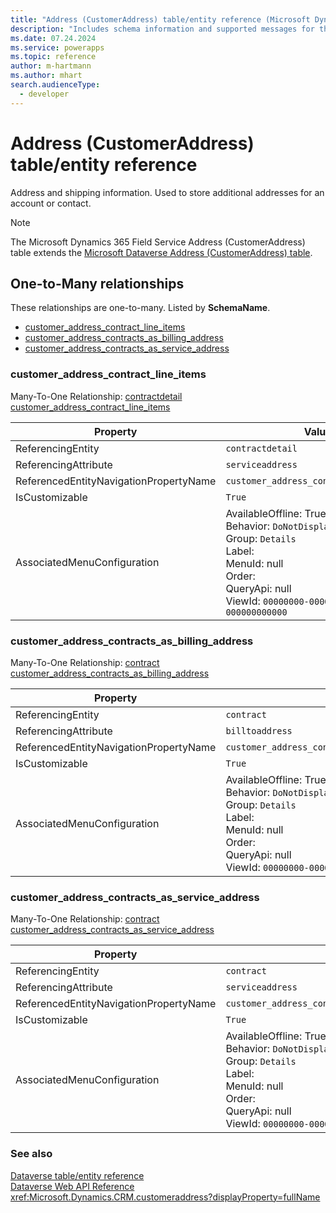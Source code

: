 ```yaml
---
title: "Address (CustomerAddress) table/entity reference (Microsoft Dynamics 365 Field Service)"
description: "Includes schema information and supported messages for the Address (CustomerAddress) table/entity with Microsoft Dynamics 365 Field Service."
ms.date: 07.24.2024
ms.service: powerapps
ms.topic: reference
author: m-hartmann
ms.author: mhart
search.audienceType: 
  - developer
---
```


# Address (CustomerAddress) table/entity reference

Address and shipping information. Used to store additional addresses for an account or contact.

> [!NOTE]
> The Microsoft Dynamics 365 Field Service Address (CustomerAddress) table extends the [Microsoft Dataverse Address (CustomerAddress) table](/power-apps/developer/data-platform/reference/entities/customeraddress).




## One-to-Many relationships

These relationships are one-to-many. Listed by **SchemaName**.

- [customer_address_contract_line_items](#BKMK_customer_address_contract_line_items)
- [customer_address_contracts_as_billing_address](#BKMK_customer_address_contracts_as_billing_address)
- [customer_address_contracts_as_service_address](#BKMK_customer_address_contracts_as_service_address)

### <a name="BKMK_customer_address_contract_line_items"></a> customer_address_contract_line_items

Many-To-One Relationship: [contractdetail customer_address_contract_line_items](contractdetail.md#BKMK_customer_address_contract_line_items)

|Property|Value|
|---|---|
|ReferencingEntity|`contractdetail`|
|ReferencingAttribute|`serviceaddress`|
|ReferencedEntityNavigationPropertyName|`customer_address_contract_line_items`|
|IsCustomizable|`True`|
|AssociatedMenuConfiguration|AvailableOffline: True<br />Behavior: `DoNotDisplay`<br />Group: `Details`<br />Label: <br />MenuId: null<br />Order: <br />QueryApi: null<br />ViewId: `00000000-0000-0000-0000-000000000000`|

### <a name="BKMK_customer_address_contracts_as_billing_address"></a> customer_address_contracts_as_billing_address

Many-To-One Relationship: [contract customer_address_contracts_as_billing_address](contract.md#BKMK_customer_address_contracts_as_billing_address)

|Property|Value|
|---|---|
|ReferencingEntity|`contract`|
|ReferencingAttribute|`billtoaddress`|
|ReferencedEntityNavigationPropertyName|`customer_address_contracts_as_billing_address`|
|IsCustomizable|`True`|
|AssociatedMenuConfiguration|AvailableOffline: True<br />Behavior: `DoNotDisplay`<br />Group: `Details`<br />Label: <br />MenuId: null<br />Order: <br />QueryApi: null<br />ViewId: `00000000-0000-0000-0000-000000000000`|

### <a name="BKMK_customer_address_contracts_as_service_address"></a> customer_address_contracts_as_service_address

Many-To-One Relationship: [contract customer_address_contracts_as_service_address](contract.md#BKMK_customer_address_contracts_as_service_address)

|Property|Value|
|---|---|
|ReferencingEntity|`contract`|
|ReferencingAttribute|`serviceaddress`|
|ReferencedEntityNavigationPropertyName|`customer_address_contracts_as_service_address`|
|IsCustomizable|`True`|
|AssociatedMenuConfiguration|AvailableOffline: True<br />Behavior: `DoNotDisplay`<br />Group: `Details`<br />Label: <br />MenuId: null<br />Order: <br />QueryApi: null<br />ViewId: `00000000-0000-0000-0000-000000000000`|



### See also

[Dataverse table/entity reference](../about-entity-reference.md)  
[Dataverse Web API Reference](/power-apps/developer/data-platform/webapi/reference/about)   
<xref:Microsoft.Dynamics.CRM.customeraddress?displayProperty=fullName>
